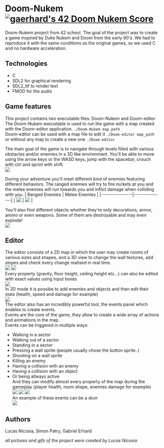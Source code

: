 # Doom-Nukem [![gaerhard's 42 Doom Nukem Score](https://badge42.vercel.app/api/v2/clatwxbni01060fmdfe7xoii0/project/1910511)](https://github.com/JaeSeoKim/badge42)
Doom-Nukem project from 42 school. The goal of the project was to create a game inspired by Duke Nukem and Doom from the early 90's.
We had to reproduce it with the same conditions  as the original games, so we used C and no hardware acceleration.

## Technologies
* C
* SDL2 for graphical rendering
* SDL2_ttf to render text
* FMOD for the audio

## Game features
This project contains two executable files: Doom-Nukem and Doom-editor  
The Doom-Nukem executable is used to run the game with a map created with the Doom-editor application.
```./Doom-Nukem map_path```  
Doom-editor can be used with a map file to edit it ```./Doom-editor map_path```  
or without any map to create a new one ```./Doom-editor```

The main goal of the game is to navigate through levels filled with various obstacles and/or enemies in a 3D like environment.
You'll be able to move using the arrow keys or the WASD keys, jump with the spacebar, crouch with ctrl and sprint with shift.  
![](docs/doom_main.gif)

During your adventure you'll meet different kind of enemies featuring different behaviors. The ranged enemies will try to fire rockets at you
and the melee enemies will run towards you and inflict damage when colliding with you.
| Ranged Enemies | Melee Enemies |
|----------------|---------------|
| ![](docs/cyberdemon.gif) | ![](docs/lost_soul.gif) |

You'll also find different objects whether they're only decorations, armor, ammo or even weapons. Some of them are destroyable and may even explode!  
![](docs/objects.gif)

## Editor
The editor consists of a 2D map in which the user may create rooms of various sizes and shapes, and a 3D view to change the wall textures, 
add slopes and check every change realised in real time.  
![](docs/editor_2D_3D.gif) ![](docs/height_slope_texture.gif)  
Every property (gravity, floor height, ceiling height etc...) can also be edited with exact values using input boxes  
![](docs/input_boxes.gif)  
In 2D mode it is possibe to add enemies and objects and then edit their stats (health, speed and damage for example)  
![](docs/assets_addition.gif)  
The editor also has an incredibly powerful tool, the events panel which enables to create events.  
Events are the core of the game, they allow to create a wide array of actions and animations in the map.  
Events can be triggered in multiple ways:  
* Walking in a sector
* Walking out of a sector
* Standing in a sector
* Pressing a wall sprite (people usually chose the button sprite..)
* Shooting on a wall sprite
* Killing an enemy
* Having a collision with an enemy
* Having a collision with an object
* Or being allways active  
And they can modify almost every property of the map during the gameplay (player health, room shape, enemies damage for example)  
![](docs/events_creation.gif) ![](docs/events_target.gif) ![](docs/events_action.gif)  
An example of these events can be a door  
![](docs/door.gif)

## Authors
Lucas Nicosia,
Simon Patry,
Gabriel Erhard  
  
*all pictures and gifs of the project were created by Lucas Nicosia* 
